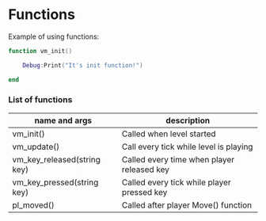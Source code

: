 # Functions

Example of using functions:

```lua
function vm_init()

	Debug:Print("It's init function!")

end
```

### List of functions
name and args | description
--- | ---
vm_init() | Called when level started
vm_update() | Call every tick while level is playing
vm_key_released(string key) | Called every time when player released key
vm_key_pressed(string key) | Called every tick while player pressed key
pl_moved() | Called after player Move() function